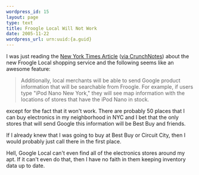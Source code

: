 ```yaml
--- 
wordpress_id: 15
layout: page
type: text
title: Froogle Local Will Not Work
date: 2005-11-22  
wordpress_url: urn:uuid:{a.guid}
---
```

<p>I was just reading the <a href="http://www.nytimes.com/2005/11/22/technology/22shop.html?ex=1290315600&amp;en=3a07ee03ce2bf3bc&amp;ei=5088&amp;partner=rssnyt&amp;emc=rss" title="Google's Shopping Service to List User's Local Stores">New York Times Article</a> (<a href="http://www.crunchnotes.com/?p=56" title="Total Nonsense">via CrunchNotes</a>) about the new Froogle Local shopping service and the following seems like an awesome feature:</p>

<blockquote>
    <p>Additionally, local merchants will be able to send Google product information that will be searchable from Froogle. For example, if users type "iPod Nano New York," they will see map information with the locations of stores that have the iPod Nano in stock.</p>
</blockquote>

<p>except for the fact that it won't work.  There are probably 50 places that I can buy electronics in my neighborhood in NYC and I bet that the only stores that will send Google this information will be Best Buy and friends.  </p>

<p>If I already knew that I was going to buy at Best Buy or Circuit City, then I would probably just call there in the first place.</p>

<p>Hell, Google Local can't even find all of the electronics stores around my apt.  If it can't even do that, then I have no faith in them keeping inventory data up to date.</p>
